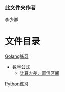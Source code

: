 ### 此文件夹作者
李少卿

# 文件目录

[Golang练习](go/)
- [数学公式](go/formula/)
  - [计算方差、置信区间](go/formula/variance.go)

[Python练习](python/)

